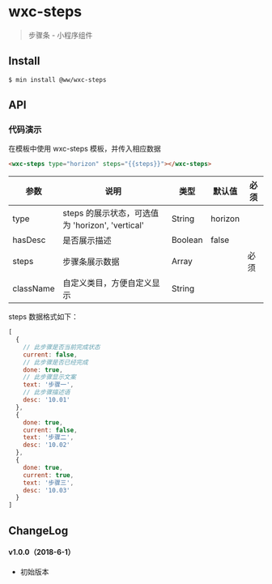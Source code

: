 # wxc-steps

> 步骤条 - 小程序组件

## Install

``` bash
$ min install @ww/wxc-steps
```


## API

### 代码演示
在模板中使用 wxc-steps 模板，并传入相应数据
```html
<wxc-steps type="horizon" steps="{{steps}}"></wxc-steps>
```
| 参数       | 说明      | 类型       | 默认值       | 必须      |
|-----------|-----------|-----------|-------------|-------------|
| type | steps 的展示状态，可选值为 'horizon', 'vertical' | String | horizon | |
| hasDesc | 是否展示描述 | Boolean  | false | |
| steps | 步骤条展示数据 | Array  |  | 必须 |
| className | 自定义类目，方便自定义显示 | String  | | |


steps 数据格式如下：
```js
[
  {
    // 此步骤是否当前完成状态
    current: false,
    // 此步骤是否已经完成
    done: true,
    // 此步骤显示文案
    text: '步骤一',
    // 此步骤描述语
    desc: '10.01'
  },
  {
    done: true,
    current: false,
    text: '步骤二',
    desc: '10.02'
  },
  {
    done: true,
    current: true,
    text: '步骤三',
    desc: '10.03'
  }
]
```

## ChangeLog

#### v1.0.0（2018-6-1）

- 初始版本
